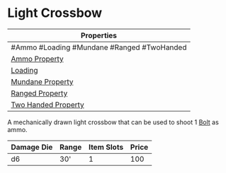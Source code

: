 # Light Crossbow

| Properties                                                               |
| ------------------------------------------------------------------------ |
| #Ammo #Loading #Mundane #Ranged #TwoHanded                               |
| [Ammo Property](../Weapon%20Properties/Ammo%20Property.md)               |
| [Loading](../Weapon%20Properties/Loading%20Property.md)                  |
| [Mundane Property](../../../Material%20Properties/Mundane%20Property.md) |
| [Ranged Property](../Weapon%20Properties/Ranged%20Property.md)           |
| [Two Handed Property](../Weapon%20Properties/Two%20Handed%20Property.md) |
A mechanically drawn light crossbow that can be used to shoot 1 [Bolt](../Ammo/Bolt.md) as ammo.

| Damage Die | Range | Item Slots | Price |
| ---------- | ----- | ---------- | ----- |
| d6         | 30'   | 1          | 100   |
